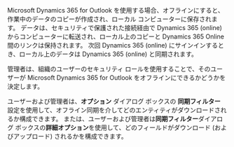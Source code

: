Microsoft Dynamics 365 for Outlook を使用する場合、オフラインにすると、作業中のデータのコピーが作成され、ローカル コンピューターに保存されます。 データは、セキュリティで保護された接続経由で Dynamics 365 (online) からコンピューターに転送され、ローカル上のコピーと Dynamics 365 Online 間のリンクは保持されます。 次回 Dynamics 365 (online) にサインインするとき、ローカル上のデータは Dynamics 365 (online) と同期されます。  
  
 管理者は、組織のユーザーのセキュリティ ロールを使用することで、そのユーザーが Microsoft Dynamics 365 for Outlook をオフラインにできるかどうかを決定します。  
  
 ユーザーおよび管理者は、**オプション** ダイアログ ボックスの **同期フィルター** 設定を使用して、オフライン同期を介してどのエンティティがダウンロードされるか構成できます。 または、ユーザーおよび管理者は**同期フィルター**ダイアログ ボックスの**詳細オプション**を使用して、どのフィールドがダウンロード (およびアップロード) されるかを構成できます。